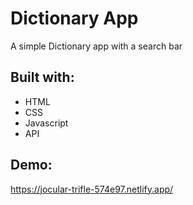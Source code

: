 # Dictionary App
A simple Dictionary app with a search bar

## Built with:
* HTML
* CSS
* Javascript
* API

## Demo:
https://jocular-trifle-574e97.netlify.app/
